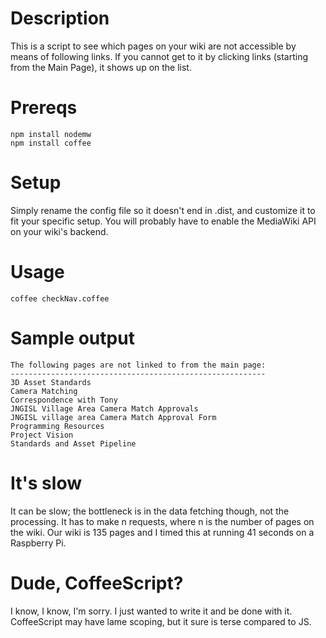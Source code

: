 Description
===========

This is a script to see which pages on your wiki are not accessible
by means of following links. If you cannot get to it by clicking links
(starting from the Main Page), it shows up on the list.

Prereqs
=======
    npm install nodemw
    npm install coffee

Setup
=====
Simply rename the config file so it doesn't end in .dist, and customize it
to fit your specific setup. You will probably have to enable the MediaWiki
API on your wiki's backend.

Usage
=====
    coffee checkNav.coffee

Sample output
=============

```
The following pages are not linked to from the main page:
---------------------------------------------------------
3D Asset Standards
Camera Matching
Correspondence with Tony
JNGISL Village Area Camera Match Approvals
JNGISL village area Camera Match Approval Form
Programming Resources
Project Vision
Standards and Asset Pipeline
```

It's slow
=========

It can be slow; the bottleneck is in the data fetching though, not
the processing. It has to make n requests, where n is the number of pages on
the wiki. Our wiki is 135 pages and I timed this at running 41 seconds on a
Raspberry Pi.

Dude, CoffeeScript?
===================
I know, I know, I'm sorry. I just wanted to write it and be done with it.
CoffeeScript may have lame scoping, but it sure is terse compared to JS.

